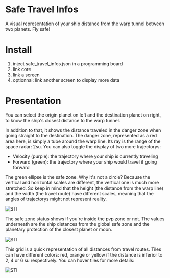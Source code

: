 # Safe Travel Infos
A visual representation of your ship distance from the warp tunnel between two planets. Fly safe!

# Install
1) inject safe_travel_infos.json in a programming board
2) link core
3) link a screen
4) optionnal: link another screen to display more data

# Presentation
You can select the origin planet on left and the destination planet on right, to know the ship's closest distance to the warp tunnel.

In addition to that, it shows the distance traveled in the danger zone when going straight to the destination.
The danger zone, represented as a red area here, is simply a tube around the warp line. Its ray is the range of the space radar: 2su.
You can also toggle the display of two more trajectorys:
* Velocity (purple): the trajectory where your ship is currently traveling
* Forward (green): the trajectory where your ship would travel if going forward

The green ellipse is the safe zone. Why it's not a circle? Because the vertical and horizontal scales are different, the vertical one is much more stretched. So keep in mind that the height (the distance from the warp line) and the width (the travel route) have different scales, meaning that the angles of trajectorys might not represent reality.

![STI](https://i.imgur.com/8DNmFnG.png)

The safe zone status shows if you're inside the pvp zone or not. The values underneath are the ship distances from the global safe zone and the planetary protection of the closest planet or moon.

![STI](https://i.imgur.com/0t3unb8.png)

This grid is a quick representation of all distances from travel routes.
Tiles can have different colors: red, orange or yellow if the distance is inferior to 2, 4 or 6 su respectively.
You can hover tiles for more details:

![STI](https://i.imgur.com/U74DtkU.png)
